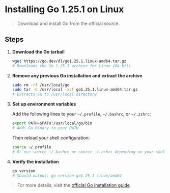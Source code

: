 # Installing Go 1.25.1 on Linux

> Download and install Go from the official source.

## Steps

1. **Download the Go tarball**

    ```sh
    wget https://go.dev/dl/go1.25.1.linux-amd64.tar.gz
    # Downloads the Go 1.25.1 archive for Linux (64-bit)
    ```

2. **Remove any previous Go installation and extract the archive**

    ```sh
    sudo rm -rf /usr/local/go
    sudo tar -C /usr/local -xzf go1.25.1.linux-amd64.tar.gz
    # Extracts Go to /usr/local directory
    ```

3. **Set up environment variables**

    Add the following lines to your `~/.profile`, `~/.bashrc`, or `~/.zshrc`:

    ```sh
    export PATH=$PATH:/usr/local/go/bin
    # Adds Go binary to your PATH
    ```

    Then reload your shell configuration:

    ```sh
    source ~/.profile
    # Or use source ~/.bashrc or source ~/.zshrc depending on your shell
    ```

4. **Verify the installation**

    ```sh
    go version
    # Should output: go version go1.25.1 linux/amd64
    ```

> For more details, visit the [official Go installation guide](https://go.dev/doc/install).
